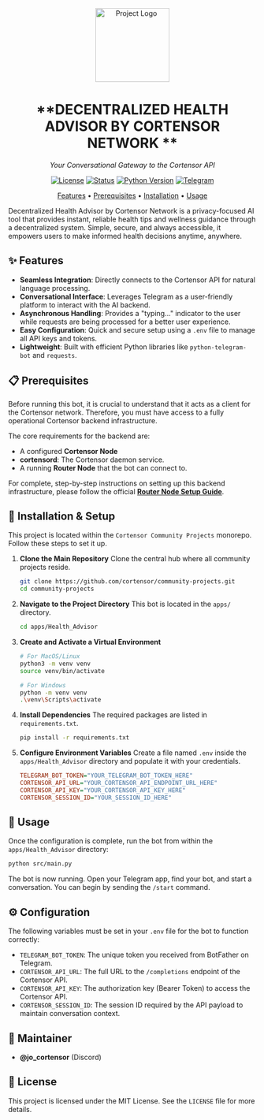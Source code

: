 <div align="center">

  <img src="https://avatars.githubusercontent.com/u/174224856?s=200&v=4" alt="Project Logo" width="150">

  # **DECENTRALIZED HEALTH ADVISOR BY CORTENSOR NETWORK **

  *Your Conversational Gateway to the Cortensor API*

  <p>
    <a href="./LICENSE"><img src="https://img.shields.io/badge/license-MIT-green.svg" alt="License"></a>
    <a href="./STATUS.md"><img src="https://img.shields.io/badge/status-active-success.svg" alt="Status"></a>
    <a href="#"><img src="https://img.shields.io/badge/python-3.9+-blue.svg" alt="Python Version"></a>
    <a href="#"><img src="https://img.shields.io/badge/Telegram-%232CA5E0.svg?logo=telegram&logoColor=white" alt="Telegram"></a>
  </p>

   <p align="center">
     <a href="#-features">Features</a> •
     <a href="#-prerequisites">Prerequisites</a> •
     <a href="#-installation--setup">Installation</a> •
     <a href="#-usage">Usage</a>
   </p>
</div>

Decentralized Health Advisor by Cortensor Network is a privacy-focused AI tool that provides instant, reliable health tips and wellness guidance through a decentralized system. Simple, secure, and always accessible, it empowers users to make informed health decisions anytime, anywhere.

## ✨ Features

* **Seamless Integration**: Directly connects to the Cortensor API for natural language processing.
* **Conversational Interface**: Leverages Telegram as a user-friendly platform to interact with the AI backend.
* **Asynchronous Handling**: Provides a "typing..." indicator to the user while requests are being processed for a better user experience.
* **Easy Configuration**: Quick and secure setup using a `.env` file to manage all API keys and tokens.
* **Lightweight**: Built with efficient Python libraries like `python-telegram-bot` and `requests`.

## 📋 Prerequisites

Before running this bot, it is crucial to understand that it acts as a client for the Cortensor network. Therefore, you must have access to a fully operational Cortensor backend infrastructure.

The core requirements for the backend are:

* A configured **Cortensor Node**
* **cortensord**: The Cortensor daemon service.
* A running **Router Node** that the bot can connect to.

For complete, step-by-step instructions on setting up this backend infrastructure, please follow the official **[Router Node Setup Guide](https://docs.cortensor.network/getting-started/installation-and-setup/router-node-setup)**.

## 🔧 Installation & Setup

This project is located within the `Cortensor Community Projects` monorepo. Follow these steps to set it up.

1.  **Clone the Main Repository**
    Clone the central hub where all community projects reside.
    ```bash
    git clone https://github.com/cortensor/community-projects.git
    cd community-projects
    ```

2.  **Navigate to the Project Directory**
    This bot is located in the `apps/` directory.
    ```bash
    cd apps/Health_Advisor
    ```

3.  **Create and Activate a Virtual Environment**
    ```bash
    # For MacOS/Linux
    python3 -m venv venv
    source venv/bin/activate

    # For Windows
    python -m venv venv
    .\venv\Scripts\activate
    ```

4.  **Install Dependencies**
    The required packages are listed in `requirements.txt`.
    ```bash
    pip install -r requirements.txt
    ```

5.  **Configure Environment Variables**
    Create a file named `.env` inside the `apps/Health_Advisor` directory and populate it with your credentials.
    ```ini
    TELEGRAM_BOT_TOKEN="YOUR_TELEGRAM_BOT_TOKEN_HERE"
    CORTENSOR_API_URL="YOUR_CORTENSOR_API_ENDPOINT_URL_HERE"
    CORTENSOR_API_KEY="YOUR_CORTENSOR_API_KEY_HERE"
    CORTENSOR_SESSION_ID="YOUR_SESSION_ID_HERE"
    ```

## 🚀 Usage

Once the configuration is complete, run the bot from within the `apps/Health_Advisor` directory:

```bash
python src/main.py
````

The bot is now running. Open your Telegram app, find your bot, and start a conversation. You can begin by sending the `/start` command.

## ⚙️ Configuration

The following variables must be set in your `.env` file for the bot to function correctly:

  * `TELEGRAM_BOT_TOKEN`: The unique token you received from BotFather on Telegram.
  * `CORTENSOR_API_URL`: The full URL to the `/completions` endpoint of the Cortensor API.
  * `CORTENSOR_API_KEY`: The authorization key (Bearer Token) to access the Cortensor API.
  * `CORTENSOR_SESSION_ID`: The session ID required by the API payload to maintain conversation context.

## 👤 Maintainer

  * **@jo_cortensor** (Discord)

## 📄 License

This project is licensed under the MIT License. See the `LICENSE` file for more details.
